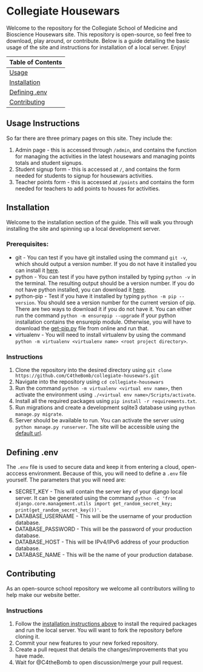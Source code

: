 # Collegiate Housewars

Welcome to the repository for the Collegiate School of Medicine and Bioscience Housewars site. This repository is open-source, so feel free to download, play around, or contribute. Below is a guide detailing the basic usage of the site and instructions for installation of a local server. Enjoy!

| Table of Contents |
| ------- |
| [Usage](#Usage-Instructions) |
| [Installation](#Installation) |
| [Defining .env](#Defining-env) |
| [Contributing](#Contributing) |

## Usage Instructions
So far there are three primary pages on this site. They include the: 
1. Admin page - this is accessed through `/admin`, and contains the function for managing the activities in the latest housewars and managing points totals and student signups.
2. Student signup form - this is accessed at `/`, and contains the form needed for students to signup for housewars activities.
3. Teacher points form - this is accessed at `/points` and contains the form needed for teachers to add points to houses for activities.

## Installation
Welcome to the installation section of the guide. This will walk you through installing the site and spinning up a local development server. 

### Prerequisites:
- git - You can test if you have git installed using the command `git -v`, which should output a version number. If you do not have it installed you can install it [here](https://git-scm.com/downloads).
- python - You can test if you have python installed by typing `python -v` in the terminal. The resulting output should be a version number. If you do not have python installed, you can download it [here](https://www.python.org/downloads/).
- python-pip - Test if you have it installed by typing `python -m pip --version`. You should see a version number for the current version of pip. There are two ways to download it if you do not have it. You can either run the command `python -m ensurepip --upgrade` if your python installation contains the ensurepip module. Otherwise, you will have to download the [get-pip.py](https://bootstrap.pypa.io/get-pip.py) file from online and run that.
- virtualenv - You will need to install virtualenv by using the command `python -m virtualenv <virtualenv name> <root project directory>`.
  
### Instructions
1. Clone the repository into the desired directory using `git clone https://github.com/C4theBomb/collegiate-housewars.git`
2. Navigate into the repository using `cd collegiate-housewars`
3. Run the command `python -m virtualenv <virtual env name>`, then activate the environment using `./<virtual env name>/Scripts/activate`.
4. Install all the required packages using `pip install -r requirements.txt`.
5. Run migrations and create a development sqlite3 database using `python manage.py migrate`.
6. Server should be available to run. You can activate the server using `python manage.py runserver`. The site will be accessible using the [default url](http://localhost:8000).

## Defining .env
The `.env` file is used to secure data and keep it from entering a cloud, open-acccess environment. Because of this, you will need to define a `.env` file yourself. The parameters that you will need are:
- SECRET_KEY - This will contain the server key of your django local server. It can be generated using the command `python -c 'from django.core.management.utils import get_random_secret_key; print(get_random_secret_key())'`.
- DATABASE_USERNAME - This will be the username of your production database.
- DATABASE_PASSWORD - This will be the password of your production database.
- DATABASE_HOST - This will be IPv4/IPv6 address of your production database.
- DATABASE_NAME - This will be the name of your production database.

## Contributing
As an open-source school repository we welcome all contributors willing to help make our website better.

### Instructions
1. Follow the [installation instructions above](#Installation) to install the required packages and run the local server. You will want to fork the repository before cloning it.
2. Commit your new features to your new forked repository.
3. Create a pull request that details the changes/improvements that you have made.
4. Wait for @C4theBomb to open discussion/merge your pull request.
